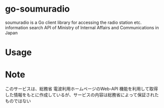 # go-soumuradio
soumuradio is a Go client library for accessing the radio station etc. information search API of Ministry of Internal Affairs and Communications in Japan

# Usage

# Note
このサービスは、総務省 電波利用ホームページのWeb-API 機能を利用して取得した情報をもとに作成しているが、サービスの内容は総務省によって保証されたものではない
